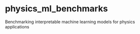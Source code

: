 # physics_ml_benchmarks
Benchmarking interpretable machine learning models for physics applications
